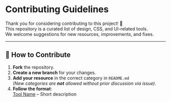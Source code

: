 # Contributing Guidelines

Thank you for considering contributing to this project! 🎉  
This repository is a curated list of design, CSS, and UI-related tools.  
We welcome suggestions for new resources, improvements, and fixes.

---

## 📌 How to Contribute

1. **Fork** the repository.
2. **Create a new branch** for your changes.
3. **Add your resource** in the correct category in `README.md`  
   _(New categories are **not** allowed without prior discussion via issue)_.
4. **Follow the format**:<br>
   <a href="">Tool Name</a> – Short description 
